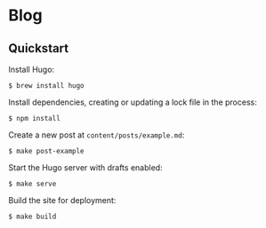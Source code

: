 # Blog

## Quickstart

Install Hugo:

    $ brew install hugo

Install dependencies, creating or updating a lock file in the process:

    $ npm install

Create a new post at `content/posts/example.md`:

    $ make post-example

Start the Hugo server with drafts enabled:

    $ make serve

Build the site for deployment:

    $ make build
